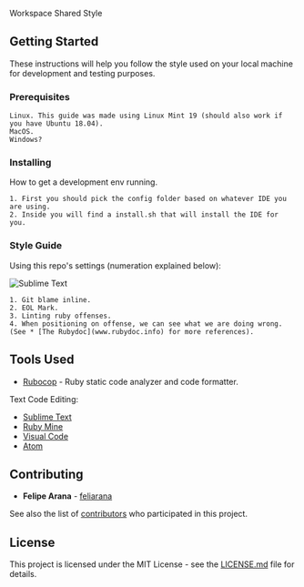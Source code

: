 Workspace Shared Style

## Getting Started

These instructions will help you follow the style used on your local machine for development and testing purposes. 

### Prerequisites

```
Linux. This guide was made using Linux Mint 19 (should also work if you have Ubuntu 18.04).
MacOS.
Windows?
```

### Installing

How to get a development env running.

```
1. First you should pick the config folder based on whatever IDE you are using. 
2. Inside you will find a install.sh that will install the IDE for you.

```

### Style Guide
Using this repo's settings (numeration explained below):

![Sublime Text](https://drive.google.com/file/d/15WntCeIC57uPRr_sYFENDpaGTYZfRnO-/view)

```
1. Git blame inline.
2. EOL Mark.
3. Linting ruby offenses.
4. When positioning on offense, we can see what we are doing wrong. (See * [The Rubydoc](www.rubydoc.info) for more references).
```

## Tools Used

* [Rubocop](https://github.com/rubocop-hq/rubocop) - Ruby static code analyzer and code formatter.

Text Code Editing:
* [Sublime Text](https://www.sublimetext.com/)
* [Ruby Mine](https://www.jetbrains.com/es-es/ruby/)
* [Visual Code](https://code.visualstudio.com/)
* [Atom](https://atom.io/)

## Contributing

* **Felipe Arana** - [feliarana](https://github.com/feliarana)

See also the list of [contributors](https://github.com/your/project/contributors) who participated in this project.

## License

This project is licensed under the MIT License - see the [LICENSE.md](LICENSE.md) file for details.
